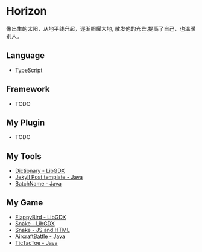 # Horizon

像出生的太阳，从地平线升起，逐渐照耀大地,
  散发他的光芒.提高了自己，也温暖别人。

## Language

* [TypeScript](docs/TypeScript/README.md)

## Framework

* TODO

## My Plugin

* TODO

## My Tools

* [Dictionary - LibGDX](https://github.com/zzzxb/Dictionary)
* [Jekyll Post template - Java](https://github.com/zzzxb/Blog-template-generation)
* [BatchName - Java](https://github.com/zzzxb/BatchName)

## My Game

* [FlappyBird - LibGDX](https://github.com/zzzxb/FlappyBird-imitation)
* [Snake - LibGDX](https://github.com/zzzxb/Snake-libgdx)
* [Snake - JS and HTML](https://zzzxb.github.io/Snake/)
* [AircraftBattle - Java](https://github.com/zzzxb/WeChat-AircraftBattle)
* [TicTacToe - Java](https://github.com/zzzxb/TicTacToe)